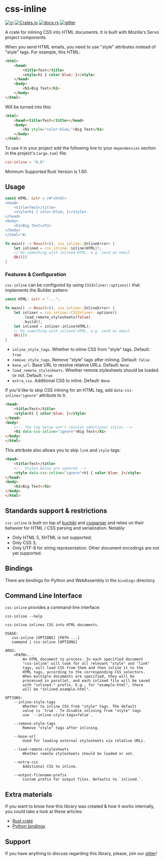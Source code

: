 # css-inline

[![ci](https://github.com/Stranger6667/css-inline/workflows/ci/badge.svg)](https://github.com/Stranger6667/css-inline/actions)
[![Crates.io](https://img.shields.io/crates/v/css-inline.svg)](https://crates.io/crates/css-inline)
[![docs.rs](https://docs.rs/css-inline/badge.svg)](https://docs.rs/css-inline/)
[![gitter](https://img.shields.io/gitter/room/Stranger6667/css-inline.svg)](https://gitter.im/Stranger6667/css-inline)

A crate for inlining CSS into HTML documents. It is built with Mozilla's Servo project components. 

When you send HTML emails, you need to use "style" attributes instead of "style" tags. For example, this HTML:

```html
<html>
    <head>
        <title>Test</title>
        <style>h1 { color:blue; }</style>
    </head>
    <body>
        <h1>Big Text</h1>
    </body>
</html>
```

Will be turned into this:

```html
<html>
    <head><title>Test</title></head>
    <body>
        <h1 style="color:blue;">Big Text</h1>
    </body>
</html>
```

To use it in your project add the following line to your `dependencies` section in the project's `Cargo.toml` file:

```toml
css-inline = "0.8"
```

Minimum Supported Rust Version is 1.60.

## Usage

```rust
const HTML: &str = r#"<html>
<head>
    <title>Test</title>
    <style>h1 { color:blue; }</style>
</head>
<body>
    <h1>Big Text</h1>
</body>
</html>"#;

fn main() -> Result<(), css_inline::InlineError> {
    let inlined = css_inline::inline(HTML)?;
    // Do something with inlined HTML, e.g. send an email
    Ok(())
}
```

### Features & Configuration

`css-inline` can be configured by using `CSSInliner::options()` that implements the Builder pattern:

```rust
const HTML: &str = "...";

fn main() -> Result<(), css_inline::InlineError> {
    let inliner = css_inline::CSSInliner::options()
        .load_remote_stylesheets(false)
        .build();
    let inlined = inliner.inline(HTML);
    // Do something with inlined HTML, e.g. send an email
    Ok(())
}
```

- `inline_style_tags`. Whether to inline CSS from "style" tags. Default: `true`
- `remove_style_tags`. Remove "style" tags after inlining. Default: `false`
- `base_url`. Base URL to resolve relative URLs. Default: `None`
- `load_remote_stylesheets`. Whether remote stylesheets should be loaded or not. Default: `true`
- `extra_css`. Additional CSS to inline. Default: `None`

If you'd like to skip CSS inlining for an HTML tag, add `data-css-inline="ignore"` attribute to it:

```html
<head>
    <title>Test</title>
    <style>h1 { color:blue; }</style>
</head>
<body>
    <!-- The tag below won't receive additional styles -->
    <h1 data-css-inline="ignore">Big Text</h1>
</body>
</html>
```

This attribute also allows you to skip `link` and `style` tags:

```html
<head>
    <title>Test</title>
    <!-- Styles below are ignored -->
    <style data-css-inline="ignore">h1 { color:blue; }</style>
</head>
<body>
    <h1>Big Text</h1>
</body>
</html>
```

## Standards support & restrictions

`css-inline` is built on top of [kuchiki](https://crates.io/crates/kuchiki) and [cssparser](https://crates.io/crates/cssparser) and relies on their behavior for HTML / CSS parsing and serialization.
Notably:

- Only HTML 5, XHTML is not supported;
- Only CSS 3;
- Only UTF-8 for string representation. Other document encodings are not yet supported.

## Bindings

There are bindings for Python and WebAssembly in the `bindings` directory.

## Command Line Interface

`css-inline` provides a command-line interface:

```text
css-inline --help

css-inline inlines CSS into HTML documents.

USAGE:
   css-inline [OPTIONS] [PATH ...]
   command | css-inline [OPTIONS]

ARGS:
    <PATH>...
        An HTML document to process. In each specified document
        "css-inline" will look for all relevant "style" and "link"
        tags, will load CSS from them and then inline it to the
        HTML tags, according to the corresponding CSS selectors.
        When multiple documents are specified, they will be
        processed in parallel, and each inlined file will be saved
        with "inlined." prefix. E.g., for "example.html", there
        will be "inlined.example.html".

OPTIONS:
    --inline-style-tags
        Whether to inline CSS from "style" tags. The default
        value is `true`. To disable inlining from "style" tags
        use `--inline-style-tags=false`.

    --remove-style-tags
        Remove "style" tags after inlining.

    --base-url
        Used for loading external stylesheets via relative URLs.

    --load-remote-stylesheets
        Whether remote stylesheets should be loaded or not.

    --extra-css
        Additional CSS to inline.

    --output-filename-prefix
        Custom prefix for output files. Defaults to `inlined.`.
```

## Extra materials

If you want to know how this library was created & how it works internally, you could take a look at these articles:

- [Rust crate](https://dygalo.dev/blog/rust-for-a-pythonista-2/)
- [Python bindings](https://dygalo.dev/blog/rust-for-a-pythonista-3/)

## Support

If you have anything to discuss regarding this library, please, join our [gitter](https://gitter.im/Stranger6667/css-inline)!
